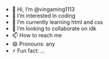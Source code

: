 - 👋 Hi, I’m @vingaming1113
- 👀 I’m interested in coding
- 🌱 I’m currently learning html and css
- 💞️ I’m looking to collaborate on idk
- 📫 How to reach me 
- 😄 Pronouns: any
- ⚡ Fun fact: ...

<!---
vingaming1113/vingaming1113 is a ✨ special ✨ repository because its `README.md` (this file) appears on your GitHub profile.
You can click the Preview link to take a look at your changes.
--->
